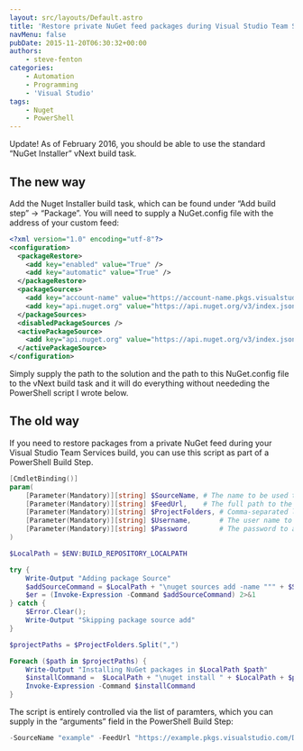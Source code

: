 ```yaml
---
layout: src/layouts/Default.astro
title: 'Restore private NuGet feed packages during Visual Studio Team Services builds'
navMenu: false
pubDate: 2015-11-20T06:30:32+00:00
authors:
    - steve-fenton
categories:
    - Automation
    - Programming
    - 'Visual Studio'
tags:
    - Nuget
    - PowerShell
---
```


Update! As of February 2016, you should be able to use the standard “NuGet Installer” vNext build task.

## The new way

Add the Nuget Installer build task, which can be found under “Add build step” -> “Package”. You will need to supply a NuGet.config file with the address of your custom feed:

```xml
<?xml version="1.0" encoding="utf-8"?>
<configuration>
  <packageRestore>
    <add key="enabled" value="True" />
    <add key="automatic" value="True" />
  </packageRestore>
  <packageSources>
    <add key="account-name" value="https://account-name.pkgs.visualstudio.com/DefaultCollection/_packaging/account-name/nuget/v3/index.json" />
    <add key="api.nuget.org" value="https://api.nuget.org/v3/index.json" />
  </packageSources>
  <disabledPackageSources />
  <activePackageSource>
    <add key="api.nuget.org" value="https://api.nuget.org/v3/index.json" />
  </activePackageSource>
</configuration>
```

Simply supply the path to the solution and the path to this NuGet.config file to the vNext build task and it will do everything without neededing the PowerShell script I wrote below.

## The old way

If you need to restore packages from a private NuGet feed during your Visual Studio Team Services build, you can use this script as part of a PowerShell Build Step.

```powershell
[CmdletBinding()]
param(
	[Parameter(Mandatory)][string] $SourceName,	# The name to be used to store credentials
	[Parameter(Mandatory)][string] $FeedUrl,	# The full path to the NuGet feed
	[Parameter(Mandatory)][string] $ProjectFolders, # Comma-separated list of project sub-folders that contain a packages.config file.
	[Parameter(Mandatory)][string] $Username,       # The user name to access the private feed
	[Parameter(Mandatory)][string] $Password        # The password to access the private feed
)

$LocalPath = $ENV:BUILD_REPOSITORY_LOCALPATH

try {
	Write-Output "Adding package Source"
	$addSourceCommand = $LocalPath + "\nuget sources add -name """ + $SourceName + """ -source " + $FeedUrl + " -username """ + $Username + """ -password """ + $Password + """ "
	$er = (Invoke-Expression -Command $addSourceCommand) 2>&1
} catch {
	$Error.Clear();
	Write-Output "Skipping package source add"
}

$projectPaths = $ProjectFolders.Split(",")

Foreach ($path in $projectPaths) {
	Write-Output "Installing NuGet packages in $LocalPath $path"
	$installCommand =  $LocalPath + "\nuget install " + $LocalPath + $path + "packages.config -Source " + $FeedUrl + " -SolutionDirectory " + $LocalPath + " "
	Invoke-Expression -Command $installCommand
}
```

The script is entirely controlled via the list of paramters, which you can supply in the “arguments” field in the PowerShell Build Step:

```powershell
-SourceName "example" -FeedUrl "https://example.pkgs.visualstudio.com/DefaultCollection/_packaging/example/nuget/v3/index.json" -ProjectFolders "\Networking\,\Networking.Tests\" -Username "steve.fenton" -Password "secret-magic-word"
```